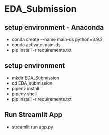 # EDA_Submission

## setup environment - Anaconda
- conda create --name main-ds python=3.9.2
- conda activate main-ds
- pip install -r requirements.txt

## setup environment
- mkdir EDA_Submission
- cd EDA_submission
- pipenv install
- pipenv shell
- pip install -r requirements.txt

## Run Streamlit App
- streamlit run app.py

